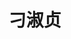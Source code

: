 ---
title: "刁淑贞" # 姓名
position: "博士" # 写硕士或博士
contact: "diaoshuzhen@mail.nankai.edu.cn" # 邮箱
description: "气动人工肌肉机器人的非线性控制" # 研究课题
photo: "/url_test/student/diaoshuzhen/photo.jpg" # 把wanghai改成自己名字的拼音
place: 4
item:
- 聊城大学硕士 # 改成自己的最高学位
- 2023年度国家自然科学基金青年学生基础研究项目(博士研究生)
- 2024年度中国科协青年人才托举工程博士生专项计划
- 山东省优秀硕士学位论文
- TCCT随机系统与控制专题大会优秀研究生论文一等奖
---